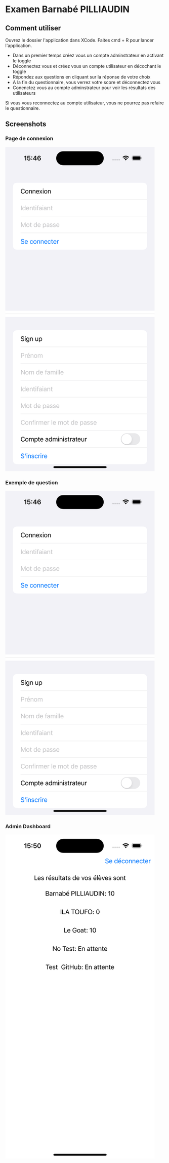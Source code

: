 # Examen Barnabé PILLIAUDIN

## Comment utiliser

Ouvrez le dossier l'application dans XCode. Faites cmd + R pour lancer l'application.

- Dans un premier temps créez vous un compte adminstrateur en activant le toggle
- Déconnectez vous et créez vous un compte utilisateur en décochant le toggle
- Répondez aux questions en cliquant sur la réponse de votre choix
- A la fin du questionnaire, vous verrez votre score et déconnectez vous
- Conenctez vous au compte adminstrateur pour voir les résultats des utilisateurs

Si vous vous reconnectez au compte utilisateur, vous ne pourrez pas refaire le questionnaire.

## Screenshots

### Page de connexion

![Screenshot de la page de connexion](screenshots/connexion.png)

### Exemple de question

![Screenshot d'une question](screenshots/question.png)

### Admin Dashboard

![Dashboard admin](screenshots/dashboard.png)
